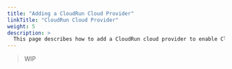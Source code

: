 ```yaml
---
title: "Adding a CloudRun Cloud Provider"
linkTitle: "CloudRun Cloud Provider"
weight: 5
description: >
  This page describes how to add a CloudRun cloud provider to enable CloudRun applications.
---
```


> WIP

